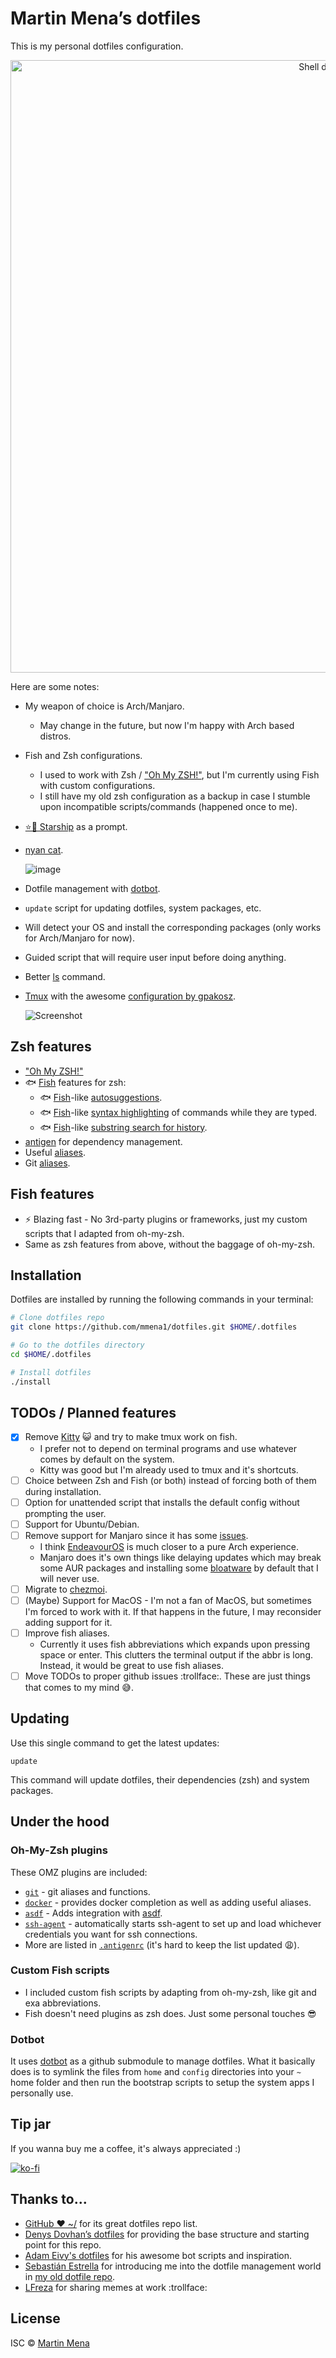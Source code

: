 # Martin Mena’s dotfiles


This is my personal dotfiles configuration.

<p align="center">
  <img alt="Shell demo" src="https://user-images.githubusercontent.com/4404853/211977100-8a39ffda-594c-4460-bd73-da09c7aa1d4e.gif" width="980px">
</p>


Here are some notes:

- My weapon of choice is Arch/Manjaro.
  - May change in the future, but now I'm happy with Arch based distros.
- Fish and Zsh configurations.
  - I used to work with Zsh / ["Oh My ZSH!"](http://ohmyz.sh/), but I'm currently using Fish with custom configurations.
  - I still have my old zsh configuration as a backup in case I stumble upon incompatible scripts/commands (happened once to me).
- [⭐️🚀 Starship](https://starship.rs/) as a prompt.
- [nyan cat](./bin/nyan).

  ![image](https://user-images.githubusercontent.com/4404853/211462357-b33b64a8-075e-458b-8e26-0e6494db993d.png)

- Dotfile management with [dotbot](https://github.com/anishathalye/dotbot).
- `update` script for updating dotfiles, system packages, etc.
- Will detect your OS and install the corresponding packages (only works for Arch/Manjaro for now).
- Guided script that will require user input before doing anything.
- Better [ls](https://the.exa.website/) command.
- [Tmux](https://github.com/tmux/tmux) with the awesome [configuration by gpakosz](https://github.com/gpakosz/.tmux).

  ![Screenshot](https://cloud.githubusercontent.com/assets/553208/19740585/85596a5a-9bbf-11e6-8aa1-7c8d9829c008.gif)

## Zsh features
- ["Oh My ZSH!"](http://ohmyz.sh/)
- 🐟 [Fish](https://fishshell.com/) features for zsh:
  - 🐟 [Fish](https://fishshell.com/docs/current/interactive.html#autosuggestions)-like [autosuggestions](https://github.com/zsh-users/zsh-autosuggestions).
  - 🐟 [Fish](https://fishshell.com/docs/current/interactive.html#syntax-highlighting)-like [syntax highlighting](https://github.com/zsh-users/zsh-syntax-highlighting) of commands while they are typed.
  - 🐟 [Fish](https://fishshell.com/docs/current/interactive.html#searchable-command-history)-like [substring search for history](https://github.com/zsh-users/zsh-history-substring-search).
- [antigen](https://github.com/zsh-users/antigen) for dependency management.
- Useful [aliases](./lib/aliases.zsh).
- Git [aliases](https://github.com/ohmyzsh/ohmyzsh/tree/master/plugins/git).

## Fish features

- :zap: Blazing fast - No 3rd-party plugins or frameworks, just my custom scripts that I adapted from oh-my-zsh.
- Same as zsh features from above, without the baggage of oh-my-zsh.

## Installation

Dotfiles are installed by running the following commands in your terminal:


```sh
# Clone dotfiles repo
git clone https://github.com/mmena1/dotfiles.git $HOME/.dotfiles

# Go to the dotfiles directory
cd $HOME/.dotfiles

# Install dotfiles
./install
```

## TODOs / Planned features

- [x] Remove [Kitty](https://sw.kovidgoyal.net/kitty/) :smiley_cat: and try to make tmux work on fish.
  - I prefer not to depend on terminal programs and use whatever comes by default on the system.
  - Kitty was good but I'm already used to tmux and it's shortcuts.
- [ ] Choice between Zsh and Fish (or both) instead of forcing both of them during installation.
- [ ] Option for unattended script that installs the default config without prompting the user.
- [ ] Support for Ubuntu/Debian.
- [ ] Remove support for Manjaro since it has some [issues](https://manjarno.snorlax.sh/).
  - I think [EndeavourOS](https://endeavouros.com/) is much closer to a pure Arch experience.
  - Manjaro does it's own things like delaying updates which may break some AUR packages
  and installing some [bloatware](https://gitlab.manjaro.org/profiles-and-settings/iso-profiles/-/blob/master/manjaro/kde/Packages-Desktop) by default that I will never use.
- [ ] Migrate to [chezmoi](https://www.chezmoi.io/).
- [ ] (Maybe) Support for MacOS - I'm not a fan of MacOS, but sometimes I'm forced to work with it.
  If that happens in the future, I may reconsider adding support for it.
- [ ] Improve fish aliases.
  - Currently it uses fish abbreviations which expands upon pressing space or enter.
  This clutters the terminal output if the abbr is long. Instead, it would be great to use fish aliases.
- [ ] Move TODOs to proper github issues :trollface:. These are just things that comes to my mind :sweat_smile:.

## Updating

Use this single command to get the latest updates:

```
update
```

This command will update dotfiles, their dependencies (zsh) and system packages.

## Under the hood

### Oh-My-Zsh plugins

These OMZ plugins are included:

- [`git`](https://github.com/robbyrussell/oh-my-zsh/tree/master/plugins/git) - git aliases and functions.
- [`docker`](https://github.com/robbyrussell/oh-my-zsh/tree/master/plugins/docker) - provides docker completion as well as adding useful aliases.
- [`asdf`](https://github.com/robbyrussell/oh-my-zsh/tree/master/plugins/asdf) - Adds integration with [asdf](https://asdf-vm.com/).
- [`ssh-agent`](https://github.com/robbyrussell/oh-my-zsh/tree/master/plugins/ssh-agent) - automatically starts ssh-agent to set up and load whichever credentials you want for ssh connections.
- More are listed in [`.antigenrc`](./home/antigenrc) (it's hard to keep the list updated :weary:).

### Custom Fish scripts

- I included custom fish scripts by adapting from oh-my-zsh, like git and exa abbreviations.
- Fish doesn't need plugins as zsh does. Just some personal touches :sunglasses:

### Dotbot

It uses [dotbot](https://github.com/anishathalye/dotbot) as a github submodule to manage dotfiles.
What it basically does is to symlink the files from `home` and `config` directories
into your `~` home folder and then run the bootstrap scripts to setup the system apps I personally use.

## Tip jar

If you wanna buy me a coffee, it's always appreciated :)

[![ko-fi](https://ko-fi.com/img/githubbutton_sm.svg)](https://ko-fi.com/P5P0HNRJ6)

## Thanks to...

- [GitHub ❤ ~/](https://dotfiles.github.io/) for its great dotfiles repo list.
- [Denys Dovhan’s dotfiles](https://github.com/denysdovhan/dotfiles) for providing the
  base structure and starting point for this repo.
- [Adam Eivy's dotfiles](https://github.com/atomantic/dotfiles) for his awesome bot scripts and inspiration.
- [Sebastián Estrella](https://github.com/sestrella/dotfiles) for introducing me
  into the dotfile management world in [my old dotfile repo](https://github.com/mmena1/dotfiles-old).
- [LFreza](https://github.com/LucasFrezarini) for sharing memes at work :trollface:
## License

ISC © [Martin Mena](https://github.com/mmena1)
